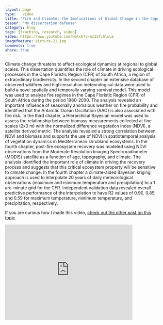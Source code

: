 ```yaml
---
layout: page
type:	video
title: "Fire and Climate: the Implications of Global Change in the Cape Floristic Region of South Africa"
teaser: "My dissertation defense"
category: blog
tags: [teaching, research, video]
video: https://www.youtube.com/watch?v=nI1Sfc6lwLE
imagefeature: picture-21.jpg
comments: true
share: true
---
```

Climate change threatens to affect ecological dynamics at regional to global scales. This dissertation quantifies the role of climate in driving ecological processes in the Cape Floristic Region (CFR) of South Africa, a region of extraordinary biodiversity. In the second chapter an extensive database of observed wildfires and high-resolution meteorological data were used to build a novel spatially and temporally varying survival model. This model was used to analyze fire regimes in the Cape Floristic Region (CFR) of South Africa during the period 1980-2000. The analysis revealed an important influence of seasonally anomalous weather on fire probability and identified that the Antarctic Ocean Oscillation (AAO) is also associated with fire risk. In the third chapter, a Hierarchical Bayesian model was used to assess the relationship between biomass measurements collected at fine scales (2x3 m) with the normalized difference vegetation index (NDVI), a satellite derived metric. The analysis revealed a strong correlation between NDVI and biomass and supports the use of NDVI in spatiotemporal analysis of vegetation dynamics in Mediterranean shrubland ecosystems. In the fourth chapter, post-fire ecosystem recovery was modeled using NDVI observations from the Moderate Resolution Imaging Spectroradiometer (MODIS) satellite as a function of age, topography, and climate. The analysis identified the important role of climate in driving the recovery process and suggests that this critical ecosystem property will be sensitive to climate change. In the fourth chapter a climate-aided Bayesian kriging approach is used to interpolate 20 years of daily meteorological observations (maximum and minimum temperature and precipitation) to a 1 arc-minute grid for the CFR. Independent validation data revealed overall predictive performance of the interpolation to have R2 values of 0.90, 0.85, and 0.59 for maximum temperature, minimum temperature, and precipitation, respectively.

If you are curious how I made this video, [check out the other post on this topic](blog/2012-10-19-Producing-a-video-of-a-scientific-presentation).

<iframe width="420" height="315" src="http://www.youtube.com/embed/nI1Sfc6lwLE" frameborder="0" allowfullscreen></iframe>

